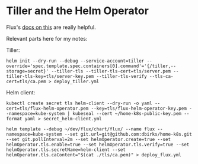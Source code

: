 # Tiller and the Helm Operator

Flux's [docs on this](https://github.com/weaveworks/flux/blob/master/site/helm-operator.md) are really helpful.

Relevant parts here for my notes:

Tiller:

```
helm init --dry-run --debug --service-account=tiller --override='spec.template.spec.containers[0].command'='{/tiller,--storage=secret}' --tiller-tls --tiller-tls-cert=tls/server.pem --tiller-tls-key=tls/server-key.pem --tiller-tls-verify --tls-ca-cert=tls/ca.pem > deploy_tiller.yml
```

Helm client:

```
kubectl create secret tls helm-client --dry-run -o yaml --cert=tls/flux-helm-operator.pem --key=tls/flux-helm-operator-key.pem --namespace=kube-system | kubeseal --cert ~/home-k8s-public-key.pem --format yaml > secret_helm-client.yml

helm template --debug ~/dev/flux/chart/flux/ --name flux --namespace=kube-system --set git.url=git@github.com:dbirks/home-k8s.git --set git.pollInterval=2m --set helmOperator.create=true --set helmOperator.tls.enable=true --set helmOperator.tls.verify=true --set helmOperator.tls.secretName=helm-client --set helmOperator.tls.caContent="$(cat ./tls/ca.pem)" > deploy_flux.yml
```
